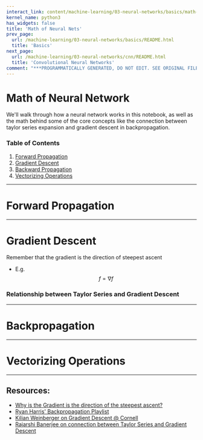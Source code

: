 ```yaml
---
interact_link: content/machine-learning/03-neural-networks/basics/math-of-nn.ipynb
kernel_name: python3
has_widgets: false
title: 'Math of Neural Nets'
prev_page:
  url: /machine-learning/03-neural-networks/basics/README.html
  title: 'Basics'
next_page:
  url: /machine-learning/03-neural-networks/cnn/README.html
  title: 'Convolutional Neural Networks'
comment: "***PROGRAMMATICALLY GENERATED, DO NOT EDIT. SEE ORIGINAL FILES IN /content***"
---
```



# Math of Neural Network

We'll walk through how a neural network works in this notebook, as well as the math behind some of the core concepts like the connection between taylor series expansion and gradient descent in backpropagation.

### Table of Contents
1. [Forward Propagation](#forward)
2. [Gradient Descent](#gradientdescent)
3. [Backward Propagation](#backward)
4. [Vectorizing Operations](#vectorize)



---
# Forward Propagation<a id='forward'></a>




---
# Gradient Descent<a id='gradientdescent'></a>

Remember that the gradient is the direction of steepest ascent
- E.g. 
$$
{f} = 
\nabla{f}
$$  

### Relationship between Taylor Series and Gradient Descent




---
# Backpropagation<a id='backward'></a>
 



---
# Vectorizing Operations<a id='vectorize'></a>



---
## Resources:
- [Why is the Gradient is the direction of the steepest ascent?](https://www.khanacademy.org/math/multivariable-calculus/multivariable-derivatives/gradient-and-directional-derivatives/v/why-the-gradient-is-the-direction-of-steepest-ascent)
- [Ryan Harris' Backpropagation Playlist](https://www.youtube.com/playlist?list=PLRyu4ecIE9ti5wsokn1j_ZJU7a7N5hREf)
- [Kilian Weinberger on Gradient Descent @ Cornell](http://www.cs.cornell.edu/courses/cs4780/2018fa/lectures/lecturenote07.html)
- [Rajarshi Banerjee on connection between Taylor Series and Gradient Descent](https://medium.com/@rajarshi.banerjee47/the-mathematics-of-neural-networks-5af71963e538)

